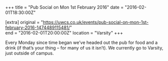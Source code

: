+++
title = "Pub Social on Mon 1st February 2016"
date = "2016-02-01T18:30:00Z"

[extra]
original = "https://uwcs.co.uk/events/pub-social-on-mon-1st-february-2016-1474489115481/"    
end = "2016-02-01T20:00:00Z"
location = "Varsity"
+++

Every Monday since time began we’ve headed out the pub for food and a drink (if that’s your thing – for many of us it isn’t). We currently go to Varsity, just outside of campus.

